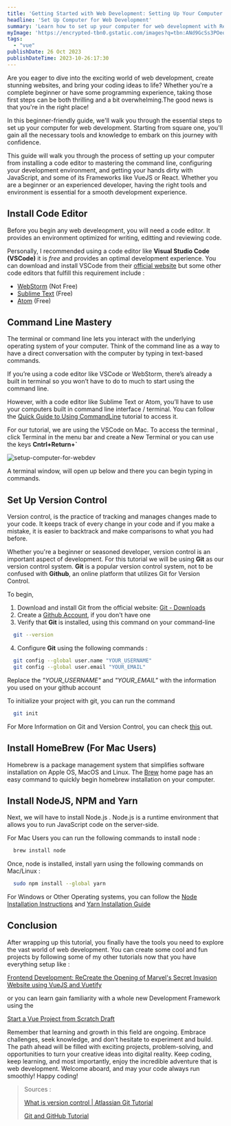 ```yaml
---
title: 'Getting Started with Web Development: Setting Up Your Computer for React, Vue, and JavaScript Programming'
headline: 'Set Up Computer for Web Development'
summary: 'Learn how to set up your computer for web development with React, Vue, and JavaScript programming in this beginners guide.'
myImage: 'https://encrypted-tbn0.gstatic.com/images?q=tbn:ANd9GcSs3POeqwwwXbfJ_7hEDQGlKUxD_tc_B3jxNT2azHjjuFaw1GCP0usidCJkmFeZIVvHDX8&usqp=CAU'
tags:
  - "vue"
publishDate: 26 Oct 2023
publishDateTime: 2023-10-26:17:30
---
```


Are you eager to dive into the exciting world of web development, create stunning websites, and bring your coding ideas to life? Whether you're a complete beginner or have some programming experience, taking those first steps can be both thrilling and a bit overwhelming.The good news is that you're in the right place! 

In this beginner-friendly guide, we'll walk you through the essential steps to set up your computer for web development. Starting from square one, you'll gain all the necessary tools and knowledge to embark on this journey with confidence.

This guide will walk you through the process of setting up your computer from installing a code editor to mastering the command line, configuring your development environment, and getting your hands dirty with JavaScript, and some of its Frameworks like VueJS or React. Whether you are a beginner or an experienced developer, having the right tools and environment is essential for a smooth development experience.

## Install Code Editor
Before you begin any web develeopment, you will need a code editor. It provides an environment optimized for writing, editting and reviewing code. 

Personally, I recommended using a code editor like **Visual Studio Code (VSCode)** it is   *free*   and provides an optimal development experience. You can download and install VSCode from their [official website](https://code.visualstudio.com) but some other code editors that fulfill this requirement include :

- [WebStorm](https://www.jetbrains.com/webstorm/) (Not Free)
- [Sublime Text](https://www.sublimetext.com) (Free)
- [Atom](https://atom-editor.cc) (Free)

## Command Line Mastery
The terminal or command line lets you interact with the underlying operating system of your computer. Think of the command line as a way to have a direct conversation with the computer by typing in text-based commands.

If you’re using a code editor like VSCode or WebStorm, there’s already a built in terminal so you won’t have to do to much to start using the command line. 

However, with a code editor like Sublime Text or Atom, you’ll have to use your computers built in command line interface / terminal. You can follow the [Quick Guide to Using CommandLine](https://towardsdatascience.com/a-quick-guide-to-using-command-line-terminal-96815b97b955) tutorial to access it.

For our tutorial, we are using the VSCode on Mac. To access the terminal , click Terminal in the menu bar and create a New Terminal or you can use the keys  **Cntrl+Return+`**

![setup-computer-for-webdev](https://i.imgur.com/3kyXR4f.png)

A terminal window, will open up below and there you can begin typing in commands.

## Set Up Version Control
Version control, is the practice of tracking and manages changes made to your code. It keeps track of every change in your code and if you make a mistake, it is easier to backtrack and make comparisons to what you had before. 

Whether you're a beginner or seasoned developer, version control is an important aspect of development. For this tutorial we will be using **Git** as our version control system. **Git** is a popular version control system, not to be confused with **Github**, an online platform that utilizes Git for Version Control.

To begin,

1. Download and install Git from the official website: [Git - Downloads](https://git-scm.com/downloads)
2. Create a [Github Account](https://docs.github.com/en/get-started/onboarding/getting-started-with-your-github-account), if you don't have one 
3. Verify that **Git** is installed, using this command on your command-line

```bash
  git --version
```

4. Configure **Git** using the following commands :

```bash
  git config --global user.name "YOUR_USERNAME"
  git config --global user.email "YOUR_EMAIL"
```

Replace the *"YOUR_USERNAME"* and *"YOUR_EMAIL"* with the information you used on your github account 

To initialize your project with git, you can run the command

```bash
  git init
```

For More Information on Git and Version Control, you can check [this](https://www.freecodecamp.org/news/git-and-github-for-beginners/) out.

## Install HomeBrew (For Mac Users)
Homebrew is a package management system that simplifies software installation on Apple OS, MacOS and Linux. The [Brew](https://brew.sh) home page has an easy command to quickly begin homebrew installation on your computer.


## Install NodeJS, NPM and Yarn
Next, we will have to install Node.js . Node.js is a runtime environment that allows you to run JavaScript code on the server-side.

For Mac Users you can run the following commands to install node :

```bash
  brew install node
```

Once, node is installed, install yarn using the following commands on Mac/Linux :

```bash
  sudo npm install --global yarn
```

For Windows or Other Operating systems, you can follow the [Node Installation Instructions](https://docs.npmjs.com/downloading-and-installing-node-js-and-npm) and [Yarn Installation Guide](https://classic.yarnpkg.com/lang/en/docs/install/#windows-stable)


## Conclusion
After wrapping up this tutorial, you finally have the tools you need to explore the vast world of web development. You can create some cool and fun projects by following some of my other tutorials now that you have everything setup like :

[Frontend Development: ReCreate the Opening of Marvel's Secret Invasion Website using VueJS and Vuetify](/blog/recreate-secret-invasion-website)

or you can learn gain familiarity with a whole new Development Framework using the 

[Start a Vue Project from Scratch Draft](/blog/start-vue-project-from-scratch)

Remember that learning and growth in this field are ongoing. Embrace challenges, seek knowledge, and don't hesitate to experiment and build. The path ahead will be filled with exciting projects, problem-solving, and opportunities to turn your creative ideas into digital reality. Keep coding, keep learning, and most importantly, enjoy the incredible adventure that is web development. Welcome aboard, and may your code always run smoothly! Happy coding!

> Sources : 
>
> [What is version control | Atlassian Git Tutorial](https://www.atlassian.com/git/tutorials/what-is-version-control)
>
> [Git and GitHub Tutorial](https://www.freecodecamp.org/news/git-and-github-for-beginners/)

